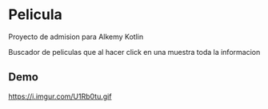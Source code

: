 
# Pelicula

Proyecto de admision para Alkemy Kotlin

Buscador de peliculas que al hacer click en una muestra toda la informacion
## Demo

https://i.imgur.com/U1Rb0tu.gif

